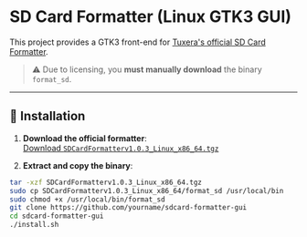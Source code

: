 # SD Card Formatter (Linux GTK3 GUI)

This project provides a GTK3 front-end for [Tuxera's official SD Card Formatter](https://www.sdcard.org/downloads/formatter/).  
> ⚠️ Due to licensing, you **must manually download** the binary `format_sd`.

---

## 🔧 Installation

1. **Download the official formatter**:  
   [Download `SDCardFormatterv1.0.3_Linux_x86_64.tgz`](https://www.sdcard.org/downloads/formatter/eula_linux/SDCardFormatterv1.0.3_Linux_x86_64.tgz)

2. **Extract and copy the binary**:
```bash
tar -xzf SDCardFormatterv1.0.3_Linux_x86_64.tgz
sudo cp SDCardFormatterv1.0.3_Linux_x86_64/format_sd /usr/local/bin
sudo chmod +x /usr/local/bin/format_sd
git clone https://github.com/yourname/sdcard-formatter-gui
cd sdcard-formatter-gui
./install.sh

